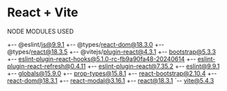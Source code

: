 # React + Vite

NODE MODULES USED

+-- @eslint/js@9.9.1
+-- @types/react-dom@18.3.0
+-- @types/react@18.3.5
+-- @vitejs/plugin-react@4.3.1
+-- bootstrap@5.3.3
+-- eslint-plugin-react-hooks@5.1.0-rc-fb9a90fa48-20240614
+-- eslint-plugin-react-refresh@0.4.11
+-- eslint-plugin-react@7.35.2
+-- eslint@9.9.1
+-- globals@15.9.0
+-- prop-types@15.8.1
+-- react-bootstrap@2.10.4
+-- react-dom@18.3.1
+-- react-modal@3.16.1
+-- react@18.3.1
`-- vite@5.4.3
